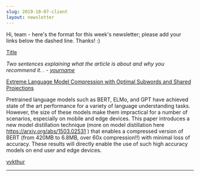 ```yaml
---
slug: 2019-10-07-client
layout: newsletter
---
```


Hi, team - here's the format for this week's newsletter; please add your links below the dashed line.  Thanks!  :)


[Title](link)

*Two sentences explaining what the article is about and why you recommend it. . -  [yourname](linktoTwitterorLinkedInprofile)*


[Extreme Language Model Compression with Optimal Subwords and Shared Projections](https://arxiv.org/abs/1909.11687)

Pretrained language models such as BERT, ELMo, and GPT have achieved state of the art performance for a variety of language understanding tasks. However, the size of these models make them impractical for a number of scenarios, especially on mobile and edge devices. This paper introduces a new model distillation technique (more on model distillation here https://arxiv.org/abs/1503.02531 ) that enables a compressed version of BERT (from 420MB to 6.8MB, over 60x compression!!) with minimal loss of accuracy. These results will directly enable the use of such high accuracy models on end user and edge devices.

[vykthur](http://twitter.com/vykthur)

----
